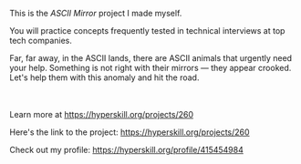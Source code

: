 This is the *ASCII Mirror* project I made myself.


<div>
<div>You will practice concepts frequently tested in technical interviews at top tech companies.</div>

<p>Far, far away, in the ASCII lands, there are ASCII animals that urgently need your help. Something is not right with their mirrors — they appear crooked. Let's help them with this anomaly and hit the road.</p>
</div><br/><br/>Learn more at <a href="https://hyperskill.org/projects/260?utm_source=ide&utm_medium=ide&utm_campaign=ide&utm_content=project-card">https://hyperskill.org/projects/260</a>

Here's the link to the project: https://hyperskill.org/projects/260

Check out my profile: https://hyperskill.org/profile/415454984